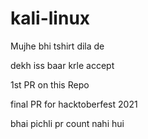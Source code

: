# kali-linux


Mujhe bhi tshirt dila de

dekh iss baar krle accept


1st PR on this Repo

final PR for hacktoberfest 2021

bhai pichli pr count nahi hui 
